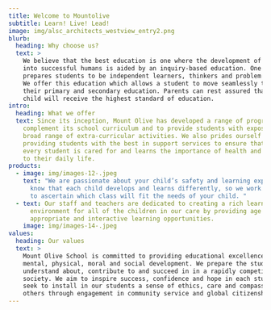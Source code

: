 ```yaml
---
title: Welcome to Mountolive
subtitle: Learn! Live! Lead!
image: img/alsc_architects_westview_entry2.png
blurb:
  heading: Why choose us?
  text: >
    We believe that the best education is one where the development of children
    into successful humans is aided by an inquiry-based education. One which
    prepares students to be independent learners, thinkers and problem solvers.
    We offer this education which allows a student to move seamlessly through
    their primary and secondary education. Parents can rest assured that their
    child will receive the highest standard of education.
intro:
  heading: What we offer
  text: Since its inception, Mount Olive has developed a range of programs to
    complement its school curriculum and to provide students with exposure to a
    broad range of extra-curricular activities. We also prides ourself on
    providing students with the best in support services to ensure that each and
    every student is cared for and learns the importance of health and wellbeing
    to their daily life.
products:
  - image: img/images-12-.jpeg
    text: "We are passionate about your child’s safety and learning experiences. We
      know that each child develops and learns differently, so we work with you
      to ascertain which class will fit the needs of your child. "
  - text: Our staff and teachers are dedicated to creating a rich learning
      environment for all of the children in our care by providing age
      appropriate and interactive learning opportunities.
    image: img/images-14-.jpeg
values:
  heading: Our values
  text: >
    Mount Olive School is committed to providing educational excellence for
    mental, physical, moral and social development. We prepare the students to
    understand about, contribute to and succeed in in a rapidly competitive
    society. We aim to inspire success, confidence and hope in each student. We
    seek to install in our students a sense of ethics, care and compassion for
    others through engagement in community service and global citizenship.
---
```

